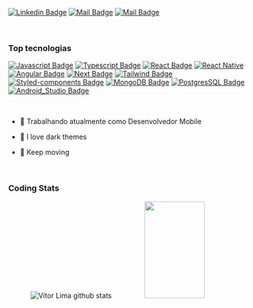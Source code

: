 [![Linkedin Badge](https://img.shields.io/badge/LinkedIn-0077B5?style=for-the-badge&logo=linkedin&logoColor=white)](https://www.linkedin.com/in/vitor-lima-591aa4146) [![Mail Badge](https://img.shields.io/badge/Instagram-E4405F?style=for-the-badge&logo=instagram&logoColor=white)](https://www.instagram.com/v_nasc.000x) [![Mail Badge](https://img.shields.io/badge/Gmail-D14836?style=for-the-badge&logo=gmail&logoColor=white)](mailto:vitornascimento923@gmail.com)

<br/>

### Top tecnologias

[![Javascript Badge](https://img.shields.io/badge/JavaScript-000?style=for-the-badge&logo=javascript&logoColor=F7DF1E)](#)
[![Typescript Badge](https://img.shields.io/badge/TypeScript-007ACC?style=for-the-badge&logo=typescript&logoColor=white)](#)
[![React Badge](https://img.shields.io/badge/React%20js-000?style=for-the-badge&logo=react&logoColor=61DAFB)](#)
[![React Native](https://img.shields.io/badge/React_Native-20232A?style=for-the-badge&logo=react&logoColor=61DAFB)](#) 
[![Angular Badge](https://img.shields.io/badge/Angular-DD0031?style=for-the-badge&logo=angular&logoColor=white)](#) 
[![Next Badge](https://img.shields.io/badge/next%20js-000000?style=for-the-badge&logo=nextdotjs&logoColor=white)](#) 
[![Tailwind Badge](https://img.shields.io/badge/Tailwind_CSS-38B2AC?style=for-the-badge&logo=tailwind-css&logoColor=white)](#)
[![Styled-components Badge](https://img.shields.io/badge/styled--components-DB7093?style=for-the-badge&logo=styled-components&logoColor=white)](#)
[![MongoDB Badge](https://img.shields.io/badge/MongoDB-4EA94B?style=for-the-badge&logo=mongodb&logoColor=white)](#)
[![PostgresSQL Badge](https://img.shields.io/badge/PostgreSQL-316192?style=for-the-badge&logo=postgresql&logoColor=white)](#)
[![Android_Studio Badge](https://img.shields.io/badge/Android_Studio-3DDC84?style=for-the-badge&logo=android-studio&logoColor=white)](#)

<br/>


- 🔭 Trabalhando atualmente como Desenvolvedor Mobile
- 🖤 I love dark themes
- 🦈 Keep moving

  <br/>



### Coding Stats

<div  align="center">
  <img width="50%" height="195px" src="https://github-readme-stats.vercel.app/api?username=vitorl1maa&show_icons=true&count_private=true&hide_border=true&title_color=fff&icon_color=fff&text_color=c9d1d9&bg_color=0d1117" alt="Vitor Lima github stats" /> 
  <img width="49%" height="195px" src="https://github-readme-stats.vercel.app/api/top-langs/?username=vitorl1maa&layout=compact&hide_border=true&title_color=fff&text_color=fff9&bg_color=0d1117" />

<div style="display: inline_block"></br>

<!-- ![Snake animation](https://github.com/vitorl1maa/vitorl1maa/blob/output/github-contribution-grid-snake.svg)

</div>




